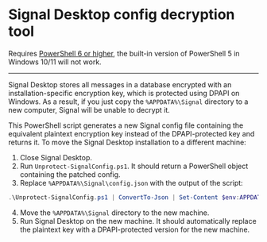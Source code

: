 # Signal Desktop config decryption tool

Requires [PowerShell 6 or higher](https://github.com/PowerShell/PowerShell/releases/), the built-in version of PowerShell 5 in Windows 10/11 will not work.

---

Signal Desktop stores all messages in a database encrypted with an installation-specific encryption key, which is protected using DPAPI on Windows. As a result, if you just copy the `%APPDATA%\Signal` directory to a new computer, Signal will be unable to decrypt it.

This PowerShell script generates a new Signal config file containing the equivalent plaintext encryption key instead of the DPAPI-protected key and returns it. To move the Signal Desktop installation to a different machine:

1. Close Signal Desktop.
2. Run `Unprotect-SignalConfig.ps1`. It should return a PowerShell object containing the patched config.
3. Replace `%APPDATA%\Signal\config.json` with the output of the script:
  ```powershell
  .\Unprotect-SignalConfig.ps1 | ConvertTo-Json | Set-Content $env:APPDATA\Signal\config.json
  ```
4. Move the `%APPDATA%\Signal` directory to the new machine.
5. Run Signal Desktop on the new machine. It should automatically replace the plaintext key with a DPAPI-protected version for the new machine.

